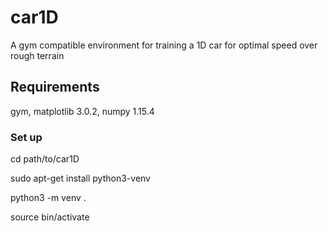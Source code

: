 # car1D
A gym compatible environment for training a 1D car for optimal speed over rough terrain

## Requirements
  gym,
  matplotlib 3.0.2,
  numpy 1.15.4

### Set up

  cd path/to/car1D
  
  sudo apt-get install python3-venv
  
  python3 -m venv .
  
  source bin/activate
  
